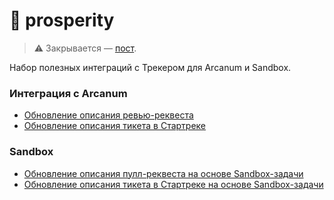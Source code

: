 # 🖖 prosperity

> ⚠️ Закрывается — [пост](https://clubs.at.yandex-team.ru/devtools-frontend/572).

Набор полезных интеграций с Трекером для Arcanum и Sandbox.

### Интеграция с Arcanum

 - [Обновление описания ревью-реквеста](docs/rr-description.md)
 - [Обновление описания тикета в Стартреке](docs/st-description.md)

### Sandbox

 - [Обновление описания пулл-реквеста на основе Sandbox-задачи](docs/pr-update-description.md)
 - [Обновление описания тикета в Стартреке на основе Sandbox-задачи](docs/st-update-description.md)

